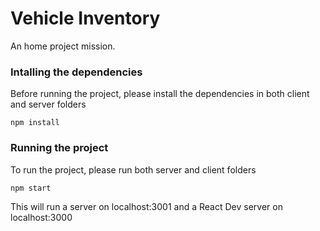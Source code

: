 # Vehicle Inventory

An home project mission.

### Intalling the dependencies

Before running the project, please install the dependencies in both client and server folders

```
npm install
```

### Running the project

To run the project, please run both server and client folders

```
npm start
```

This will run a server on localhost:3001 and a React Dev server on localhost:3000

